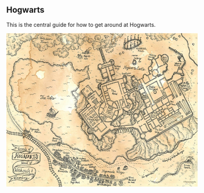## Hogwarts

This is the central guide for how to get around at Hogwarts.

![Hogwarts](./hogwarts_map.jpg)
